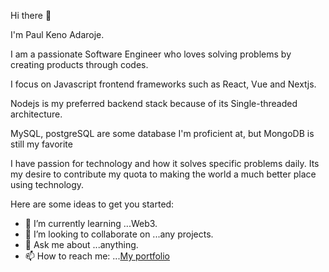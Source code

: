 Hi there 👋

I'm Paul Keno Adaroje.

I am a passionate Software Engineer who loves solving problems by creating products through codes.

I focus on Javascript frontend frameworks such as React, Vue and Nextjs.

Nodejs is my preferred backend stack because of its Single-threaded architecture.

MySQL, postgreSQL are some database I'm proficient at, but MongoDB is still my favorite

I have passion for technology and how it solves specific problems daily. Its my desire to contribute my quota to making the world a much better place using technology.

Here are some ideas to get you started:

- 🌱 I’m currently learning ...Web3.
- 👯 I’m looking to collaborate on ...any projects.
- 💬 Ask me about ...anything.
- 📫 How to reach me: ...[My portfolio](https://paulkeno.com/)
